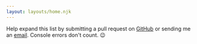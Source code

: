 ```yaml
---
layout: layouts/home.njk
---
```


Help expand this list by submitting a pull request on [GitHub](https://github.com/maeligg/console.love) or sending me an [email](mailto:maelbrunet@gmail.com). Console errors don't count. 😉
